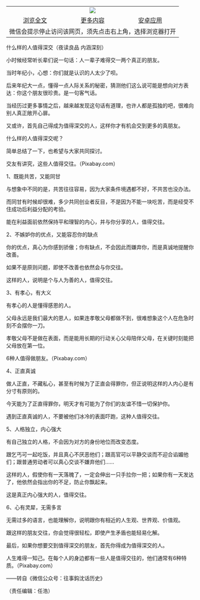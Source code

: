 

<table>
  <tr>
    <td align="center" colspan="3">
      <a href="https://github.com/ogate/ogate/blob/master/README.md"><img src="https://cloud.githubusercontent.com/assets/11880933/13434984/f430fae2-e012-11e5-814f-c2df1e82b247.jpg"/></a>
    </td>
  </tr>
  <tr>
    <td align="center">
      <a href="https://s3.ap-south-1.amazonaws.com/ogatem/oGate.htm?c816959&from=oNote">浏览全文</a>
    </td>
    <td align="center">
      <a href="https://s3.ap-south-1.amazonaws.com/ogatem/oGate.htm?from=oNote">更多内容</a>
    </td>
    <td align="center">
      <a href="https://raw.githubusercontent.com/ogate/up/master/ogate.apk">安卓应用</a>
    </td>
  </tr>
  <tr>
    <td align="center" colspan="3">
      微信会提示停止访问该网页，须先点击右上角，选择浏览器打开
    </td>
  </tr>
</table>    



什么样的人值得深交（夜读良品 内涵深刻）





小时候经常听长辈们说一句话：人一辈子难得交一两个真正的朋友。











当时年纪小，心想：你们就是认识的人太少了呗。



后来年纪大一点，懂得一点人际关系的秘密，猜测他们这么说可能是想向对方表达：你这个朋友很珍贵。是一句客气话。



当经历过更多事情之后，越来越发现这句话有道理，也许人都是孤独的吧，很难向别人真正敞开心扉。



又或许，首先自己得成为值得深交的人，这样你才有机会交到更多的真朋友。



什么样的人值得深交呢？



简单总结了一下，也希望与大家共同探讨。





交友有讲究，这些人值得交往。（Pixabay.com）



1、既能共苦，又能同甘



与想象中不同的是，共苦往往容易，因为大家条件境遇都不好，不共苦也没办法。



而同甘有时候却很难，多少共同创业者反目，不是因为不能一块吃苦，而是经受不住成功后利益分配的考验。



能在利益面前依然保持平和理智的内心，并与你分享的人，值得交往。



2、不嫉妒你的优点，又能容忍你的缺点



你的优点，真心为你感到骄傲；你有缺点，不会因此而嫌弃你，而是真诚地提醒你改善。



如果不是原则问题，即使不改善也依然会与你交往。



这样的人，说明是个与人为善的人，值得交往。



3、有孝心，有大义



有孝心的人是懂得感恩的人。



父母永远是我们最大的恩人，如果连孝敬父母都做不到，很难想象这个人在危急时刻不会摆你一刀。



孝敬父母不是做在表面，而是能用长期的行动关心父母陪伴父母，在关键时刻能把父母放在第一位。





6种人值得做朋友。（Pixabay.com）



4、正直真诚



做人正直，不藏私心，甚至有时候为了正直会得罪你，但正说明这样的人内心是有分寸有原则的。



今天能为了正直得罪你，明天才有可能为了你们的友谊不惜一切保护你。



遇到正直真诚的人，不要被他们冰冷的表面吓跑，这种人值得交往。



5、人格独立，内心强大



有自己独立的人格，不会因为对方的身份地位而改变态度。



跟乞丐可一起吃饭，并且真心不厌恶他们；跟高官可以平静交谈而不迎合谄媚他们；跟普通劳动者可以真心交谈不嫌弃他们……



这样的人，假使你有一天落魄了，一定会伸出一只手拉你一把；如果你有一天发达了，他依然会指出你的不足，防止你飘起来。



这是真正内心强大的人，值得交往。



6、心有灵犀，无需多言



无需过多的语言，也能理解你，说明跟你有相近的人生观、世界观、价值观。



跟这样的朋友交往，你会觉得很轻松，即使产生矛盾也能轻易化解。



最后，如果你想要交到值得深交的朋友，首先你得成为值得深交的人。

 



人生难得一知己。在每个人的身边都有一些人是值得交往的，他们通常有6种特质。（Pixabay.com）

 

——转自《微信公众号：往事鈎沈话历史》



（责任编辑：任浩）






